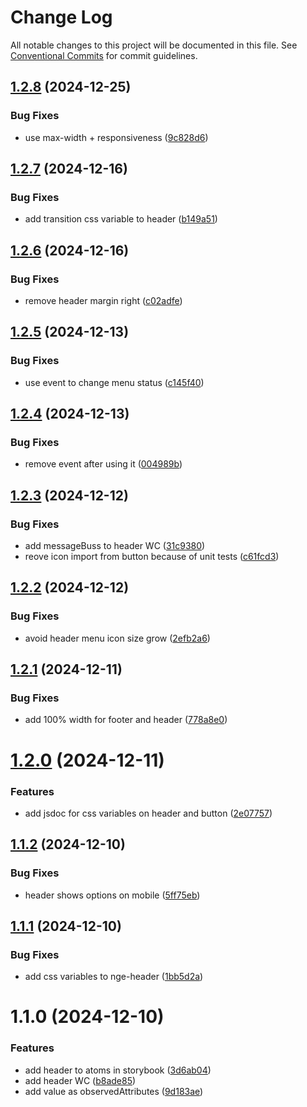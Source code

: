 # Change Log

All notable changes to this project will be documented in this file.
See [Conventional Commits](https://conventionalcommits.org) for commit guidelines.

## [1.2.8](https://github.com/no-gravity-company/no-gravity-elements/compare/@no-gravity-elements/header@1.2.7...@no-gravity-elements/header@1.2.8) (2024-12-25)

### Bug Fixes

- use max-width + responsiveness ([9c828d6](https://github.com/no-gravity-company/no-gravity-elements/commit/9c828d6486f4211cf6660586176eb7bcfc5039e4))

## [1.2.7](https://github.com/no-gravity-company/no-gravity-elements/compare/@no-gravity-elements/header@1.2.6...@no-gravity-elements/header@1.2.7) (2024-12-16)

### Bug Fixes

- add transition css variable to header ([b149a51](https://github.com/no-gravity-company/no-gravity-elements/commit/b149a51be4b81edad515125e2c090eee840f893f))

## [1.2.6](https://github.com/no-gravity-company/no-gravity-elements/compare/@no-gravity-elements/header@1.2.5...@no-gravity-elements/header@1.2.6) (2024-12-16)

### Bug Fixes

- remove header margin right ([c02adfe](https://github.com/no-gravity-company/no-gravity-elements/commit/c02adfebde5da1bb3573c2d0a20a388fcafa929d))

## [1.2.5](https://github.com/no-gravity-company/no-gravity-elements/compare/@no-gravity-elements/header@1.2.4...@no-gravity-elements/header@1.2.5) (2024-12-13)

### Bug Fixes

- use event to change menu status ([c145f40](https://github.com/no-gravity-company/no-gravity-elements/commit/c145f405845b1801523af7ac43b05455a349743b))

## [1.2.4](https://github.com/no-gravity-company/no-gravity-elements/compare/@no-gravity-elements/header@1.2.3...@no-gravity-elements/header@1.2.4) (2024-12-13)

### Bug Fixes

- remove event after using it ([004989b](https://github.com/no-gravity-company/no-gravity-elements/commit/004989b5b19a1844d82c371539b3c5a1ea54c38a))

## [1.2.3](https://github.com/no-gravity-company/no-gravity-elements/compare/@no-gravity-elements/header@1.2.2...@no-gravity-elements/header@1.2.3) (2024-12-12)

### Bug Fixes

- add messageBuss to header WC ([31c9380](https://github.com/no-gravity-company/no-gravity-elements/commit/31c938082e19f36a63da2f722870e7a6d937604f))
- reove icon import from button because of unit tests ([c61fcd3](https://github.com/no-gravity-company/no-gravity-elements/commit/c61fcd3b0f944e37230aacdbc7f3350921a04a1f))

## [1.2.2](https://github.com/no-gravity-company/no-gravity-elements/compare/@no-gravity-elements/header@1.2.1...@no-gravity-elements/header@1.2.2) (2024-12-12)

### Bug Fixes

- avoid header menu icon size grow ([2efb2a6](https://github.com/no-gravity-company/no-gravity-elements/commit/2efb2a60f36894c0b6186b991532529d15ed0d02))

## [1.2.1](https://github.com/no-gravity-company/no-gravity-elements/compare/@no-gravity-elements/header@1.2.0...@no-gravity-elements/header@1.2.1) (2024-12-11)

### Bug Fixes

- add 100% width for footer and header ([778a8e0](https://github.com/no-gravity-company/no-gravity-elements/commit/778a8e0ac82cbdd608061785b7e5a5acb7502647))

# [1.2.0](https://github.com/no-gravity-company/no-gravity-elements/compare/@no-gravity-elements/header@1.1.2...@no-gravity-elements/header@1.2.0) (2024-12-11)

### Features

- add jsdoc for css variables on header and button ([2e07757](https://github.com/no-gravity-company/no-gravity-elements/commit/2e0775732333ff0eeebdb4ad490c19e4d4b29462))

## [1.1.2](https://github.com/no-gravity-company/no-gravity-elements/compare/@no-gravity-elements/header@1.1.1...@no-gravity-elements/header@1.1.2) (2024-12-10)

### Bug Fixes

- header shows options on mobile ([5ff75eb](https://github.com/no-gravity-company/no-gravity-elements/commit/5ff75ebdbe34ff189916ecf65d35321a116491c8))

## [1.1.1](https://github.com/no-gravity-company/no-gravity-elements/compare/@no-gravity-elements/header@1.1.0...@no-gravity-elements/header@1.1.1) (2024-12-10)

### Bug Fixes

- add css variables to nge-header ([1bb5d2a](https://github.com/no-gravity-company/no-gravity-elements/commit/1bb5d2a21bbe2a6c3982a6d8b0a014ecd3f7554b))

# 1.1.0 (2024-12-10)

### Features

- add header to atoms in storybook ([3d6ab04](https://github.com/no-gravity-company/no-gravity-elements/commit/3d6ab04248a2f69f7e36fb3857d8bd6206b40277))
- add header WC ([b8ade85](https://github.com/no-gravity-company/no-gravity-elements/commit/b8ade85c6ba761d5c87bb91ae058db8ccfcc2173))
- add value as observedAttributes ([9d183ae](https://github.com/no-gravity-company/no-gravity-elements/commit/9d183aeaba22f4396d98f1167418a17815b86286))
